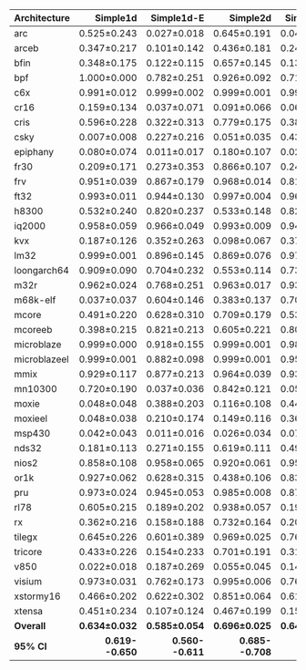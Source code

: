 | Architecture | Simple1d | Simple1d-E | Simple2d | Simple2d-E | ResNet50 | ResNet50-E |
| ------------ | ------------: | ------------: | ------------: | ------------: | ------------: | ------------: |
| arc | 0.525±0.243 | 0.027±0.018 | 0.645±0.191 | 0.047±0.047 | 0.502±0.098 | 0.031±0.053 |
| arceb | 0.347±0.217 | 0.101±0.142 | 0.436±0.181 | 0.245±0.223 | 0.339±0.089 | 0.035±0.033 |
| bfin | 0.348±0.175 | 0.122±0.115 | 0.657±0.145 | 0.139±0.132 | 0.363±0.057 | 0.083±0.057 |
| bpf | 1.000±0.000 | 0.782±0.251 | 0.926±0.092 | 0.713±0.256 | 0.682±0.222 | 0.521±0.321 |
| c6x | 0.991±0.012 | 0.999±0.002 | 0.999±0.001 | 0.995±0.019 | 0.997±0.002 | 0.898±0.165 |
| cr16 | 0.159±0.134 | 0.037±0.071 | 0.091±0.066 | 0.068±0.105 | 0.017±0.009 | 0.126±0.187 |
| cris | 0.596±0.228 | 0.322±0.313 | 0.779±0.175 | 0.382±0.296 | 0.762±0.081 | 0.095±0.098 |
| csky | 0.007±0.008 | 0.227±0.216 | 0.051±0.035 | 0.437±0.277 | 0.018±0.008 | 0.074±0.101 |
| epiphany | 0.080±0.074 | 0.011±0.017 | 0.180±0.107 | 0.024±0.022 | 0.065±0.028 | 0.010±0.014 |
| fr30 | 0.209±0.171 | 0.273±0.353 | 0.866±0.107 | 0.245±0.325 | 0.474±0.124 | 0.076±0.116 |
| frv | 0.951±0.039 | 0.867±0.179 | 0.968±0.014 | 0.814±0.195 | 0.941±0.040 | 0.930±0.100 |
| ft32 | 0.993±0.011 | 0.944±0.130 | 0.997±0.004 | 0.967±0.044 | 0.999±0.002 | 0.938±0.107 |
| h8300 | 0.532±0.240 | 0.820±0.237 | 0.533±0.148 | 0.821±0.250 | 0.297±0.124 | 0.445±0.330 |
| iq2000 | 0.958±0.059 | 0.966±0.049 | 0.993±0.009 | 0.947±0.037 | 0.988±0.015 | 0.773±0.270 |
| kvx | 0.187±0.126 | 0.352±0.263 | 0.098±0.067 | 0.372±0.162 | 0.104±0.031 | 0.105±0.136 |
| lm32 | 0.999±0.001 | 0.896±0.145 | 0.869±0.076 | 0.973±0.043 | 0.929±0.042 | 0.946±0.078 |
| loongarch64 | 0.909±0.090 | 0.704±0.232 | 0.553±0.114 | 0.733±0.212 | 0.743±0.129 | 0.902±0.116 |
| m32r | 0.962±0.024 | 0.768±0.251 | 0.963±0.017 | 0.937±0.057 | 0.826±0.077 | 0.879±0.152 |
| m68k-elf | 0.037±0.037 | 0.604±0.146 | 0.383±0.137 | 0.702±0.111 | 0.210±0.042 | 0.464±0.185 |
| mcore | 0.491±0.220 | 0.628±0.310 | 0.709±0.179 | 0.536±0.286 | 0.985±0.012 | 0.878±0.217 |
| mcoreeb | 0.398±0.215 | 0.821±0.213 | 0.605±0.221 | 0.807±0.212 | 0.978±0.019 | 0.878±0.182 |
| microblaze | 0.999±0.000 | 0.918±0.155 | 0.999±0.001 | 0.981±0.050 | 0.979±0.016 | 0.962±0.096 |
| microblazeel | 0.999±0.001 | 0.882±0.098 | 0.999±0.001 | 0.951±0.046 | 0.996±0.003 | 0.981±0.026 |
| mmix | 0.929±0.117 | 0.877±0.213 | 0.964±0.039 | 0.931±0.079 | 0.947±0.030 | 0.967±0.056 |
| mn10300 | 0.720±0.190 | 0.037±0.036 | 0.842±0.121 | 0.053±0.034 | 0.979±0.037 | 0.038±0.050 |
| moxie | 0.048±0.048 | 0.388±0.203 | 0.116±0.108 | 0.444±0.163 | 0.075±0.050 | 0.364±0.212 |
| moxieel | 0.048±0.038 | 0.210±0.174 | 0.149±0.116 | 0.360±0.217 | 0.085±0.049 | 0.175±0.131 |
| msp430 | 0.042±0.043 | 0.011±0.016 | 0.026±0.034 | 0.071±0.139 | 0.002±0.003 | 0.038±0.066 |
| nds32 | 0.181±0.113 | 0.271±0.155 | 0.619±0.111 | 0.494±0.171 | 0.431±0.093 | 0.096±0.076 |
| nios2 | 0.858±0.108 | 0.958±0.065 | 0.920±0.061 | 0.950±0.085 | 0.712±0.102 | 0.979±0.046 |
| or1k | 0.927±0.062 | 0.628±0.315 | 0.438±0.106 | 0.839±0.159 | 0.459±0.086 | 0.775±0.192 |
| pru | 0.973±0.024 | 0.945±0.053 | 0.985±0.008 | 0.872±0.248 | 0.277±0.143 | 0.978±0.062 |
| rl78 | 0.605±0.215 | 0.189±0.202 | 0.938±0.057 | 0.190±0.244 | 0.981±0.015 | 0.163±0.179 |
| rx | 0.362±0.216 | 0.158±0.188 | 0.732±0.164 | 0.200±0.164 | 0.717±0.077 | 0.086±0.152 |
| tilegx | 0.645±0.226 | 0.601±0.389 | 0.969±0.025 | 0.769±0.338 | 0.990±0.005 | 0.665±0.332 |
| tricore | 0.433±0.226 | 0.154±0.233 | 0.701±0.191 | 0.315±0.264 | 0.813±0.106 | 0.284±0.254 |
| v850 | 0.022±0.018 | 0.187±0.269 | 0.055±0.045 | 0.140±0.184 | 0.003±0.002 | 0.036±0.056 |
| visium | 0.973±0.031 | 0.762±0.173 | 0.995±0.006 | 0.765±0.221 | 0.987±0.007 | 0.804±0.181 |
| xstormy16 | 0.466±0.202 | 0.622±0.302 | 0.851±0.064 | 0.614±0.274 | 0.384±0.099 | 0.193±0.180 |
| xtensa | 0.451±0.234 | 0.107±0.124 | 0.467±0.199 | 0.153±0.105 | 0.105±0.042 | 0.130±0.117 |
| **Overall** | **0.634±0.032** | **0.585±0.054** | **0.696±0.025** | **0.648±0.058** | **0.640±0.011** | **0.567±0.048** |
| **95% CI** | **0.619--0.650** | **0.560--0.611** | **0.685--0.708** | **0.621--0.675** | **0.635--0.646** | **0.545--0.590** |
